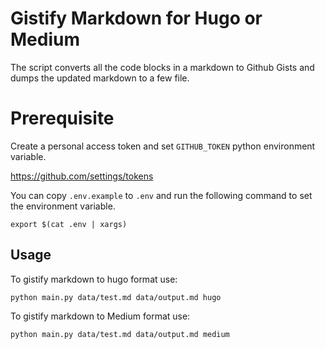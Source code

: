 # Gistify Markdown for Hugo or Medium

The script converts all the code blocks in a markdown to Github Gists and dumps the updated markdown to a few file.

# Prerequisite

Create a personal access token and set `GITHUB_TOKEN` python environment variable. 

https://github.com/settings/tokens

You can copy `.env.example` to `.env` and run the following command to set the environment variable. 

```
export $(cat .env | xargs)
```

## Usage

To gistify markdown to hugo format use:

```
python main.py data/test.md data/output.md hugo
```

To gistify markdown to Medium format use: 

```
python main.py data/test.md data/output.md medium
```

